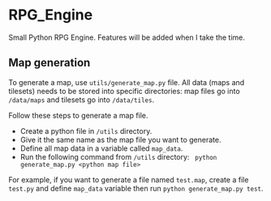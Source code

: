 # RPG_Engine
Small Python RPG Engine. Features will be added when I take the time.

## Map generation
To generate a map, use `utils/generate_map.py` file.
All data (maps and tilesets) needs to be stored into specific directories:
map files go into `/data/maps` and tilesets go into `/data/tiles`.

Follow these steps to generate a map file.
- Create a python file in `/utils` directory.
- Give it the same name as the map file you want to generate.
- Define all map data in a variable called `map_data`.
- Run the following command from `/utils` directory: ` python generate_map.py <python map file>`

For example, if you want to generate a file named `test.map`, create a file `test.py` and define
`map_data` variable then run `python generate_map.py test`.

